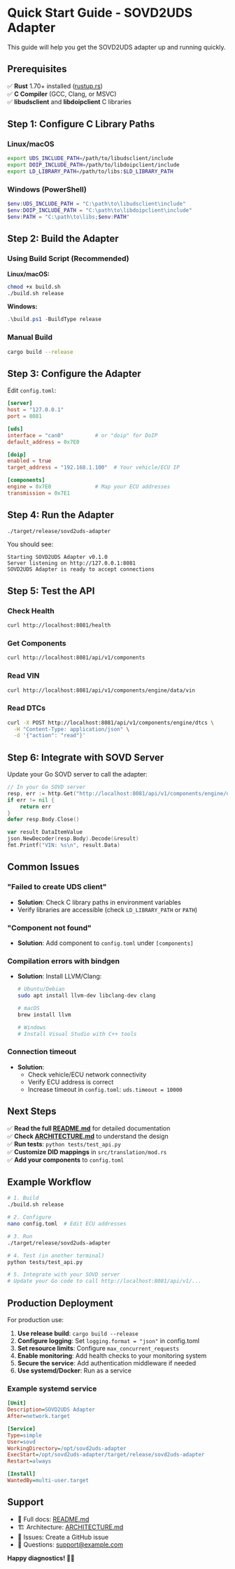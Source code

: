 # Quick Start Guide - SOVD2UDS Adapter

This guide will help you get the SOVD2UDS adapter up and running quickly.

## Prerequisites

✅ **Rust** 1.70+ installed ([rustup.rs](https://rustup.rs))  
✅ **C Compiler** (GCC, Clang, or MSVC)  
✅ **libudsclient** and **libdoipclient** C libraries  

## Step 1: Configure C Library Paths

### Linux/macOS
```bash
export UDS_INCLUDE_PATH=/path/to/libudsclient/include
export DOIP_INCLUDE_PATH=/path/to/libdoipclient/include
export LD_LIBRARY_PATH=/path/to/libs:$LD_LIBRARY_PATH
```

### Windows (PowerShell)
```powershell
$env:UDS_INCLUDE_PATH = "C:\path\to\libudsclient\include"
$env:DOIP_INCLUDE_PATH = "C:\path\to\libdoipclient\include"
$env:PATH = "C:\path\to\libs;$env:PATH"
```

## Step 2: Build the Adapter

### Using Build Script (Recommended)

**Linux/macOS:**
```bash
chmod +x build.sh
./build.sh release
```

**Windows:**
```powershell
.\build.ps1 -BuildType release
```

### Manual Build

```bash
cargo build --release
```

## Step 3: Configure the Adapter

Edit `config.toml`:

```toml
[server]
host = "127.0.0.1"
port = 8081

[uds]
interface = "can0"          # or "doip" for DoIP
default_address = 0x7E0

[doip]
enabled = true
target_address = "192.168.1.100"  # Your vehicle/ECU IP

[components]
engine = 0x7E0              # Map your ECU addresses
transmission = 0x7E1
```

## Step 4: Run the Adapter

```bash
./target/release/sovd2uds-adapter
```

You should see:
```
Starting SOVD2UDS Adapter v0.1.0
Server listening on http://127.0.0.1:8081
SOVD2UDS Adapter is ready to accept connections
```

## Step 5: Test the API

### Check Health
```bash
curl http://localhost:8081/health
```

### Get Components
```bash
curl http://localhost:8081/api/v1/components
```

### Read VIN
```bash
curl http://localhost:8081/api/v1/components/engine/data/vin
```

### Read DTCs
```bash
curl -X POST http://localhost:8081/api/v1/components/engine/dtcs \
  -H "Content-Type: application/json" \
  -d '{"action": "read"}'
```

## Step 6: Integrate with SOVD Server

Update your Go SOVD server to call the adapter:

```go
// In your Go SOVD server
resp, err := http.Get("http://localhost:8081/api/v1/components/engine/data/vin")
if err != nil {
    return err
}
defer resp.Body.Close()

var result DataItemValue
json.NewDecoder(resp.Body).Decode(&result)
fmt.Printf("VIN: %s\n", result.Data)
```

## Common Issues

### "Failed to create UDS client"
- **Solution**: Check C library paths in environment variables
- Verify libraries are accessible (check `LD_LIBRARY_PATH` or `PATH`)

### "Component not found"
- **Solution**: Add component to `config.toml` under `[components]`

### Compilation errors with bindgen
- **Solution**: Install LLVM/Clang:
  ```bash
  # Ubuntu/Debian
  sudo apt install llvm-dev libclang-dev clang
  
  # macOS
  brew install llvm
  
  # Windows
  # Install Visual Studio with C++ tools
  ```

### Connection timeout
- **Solution**: 
  - Check vehicle/ECU network connectivity
  - Verify ECU address is correct
  - Increase timeout in `config.toml`: `uds.timeout = 10000`

## Next Steps

✅ **Read the full [README.md](README.md)** for detailed documentation  
✅ **Check [ARCHITECTURE.md](ARCHITECTURE.md)** to understand the design  
✅ **Run tests**: `python tests/test_api.py`  
✅ **Customize DID mappings** in `src/translation/mod.rs`  
✅ **Add your components** to `config.toml`  

## Example Workflow

```bash
# 1. Build
./build.sh release

# 2. Configure
nano config.toml  # Edit ECU addresses

# 3. Run
./target/release/sovd2uds-adapter

# 4. Test (in another terminal)
python tests/test_api.py

# 5. Integrate with your SOVD server
# Update your Go code to call http://localhost:8081/api/v1/...
```

## Production Deployment

For production use:

1. **Use release build**: `cargo build --release`
2. **Configure logging**: Set `logging.format = "json"` in config.toml
3. **Set resource limits**: Configure `max_concurrent_requests`
4. **Enable monitoring**: Add health checks to your monitoring system
5. **Secure the service**: Add authentication middleware if needed
6. **Use systemd/Docker**: Run as a service

### Example systemd service

```ini
[Unit]
Description=SOVD2UDS Adapter
After=network.target

[Service]
Type=simple
User=sovd
WorkingDirectory=/opt/sovd2uds-adapter
ExecStart=/opt/sovd2uds-adapter/target/release/sovd2uds-adapter
Restart=always

[Install]
WantedBy=multi-user.target
```

## Support

- 📖 Full docs: [README.md](README.md)
- 🏗️ Architecture: [ARCHITECTURE.md](ARCHITECTURE.md)
- 🐛 Issues: Create a GitHub issue
- 💬 Questions: support@example.com

**Happy diagnostics! 🚗💨**
